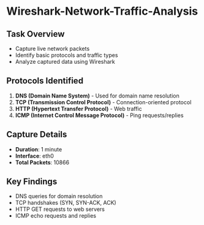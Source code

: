 # Wireshark-Network-Traffic-Analysis

## Task Overview
- Capture live network packets
- Identify basic protocols and traffic types
- Analyze captured data using Wireshark

## Protocols Identified
1. **DNS (Domain Name System)** - Used for domain name resolution
2. **TCP (Transmission Control Protocol)** - Connection-oriented protocol
3. **HTTP (Hypertext Transfer Protocol)** - Web traffic
4. **ICMP (Internet Control Message Protocol)** - Ping requests/replies

## Capture Details
- **Duration**: 1 minute
- **Interface**: eth0
- **Total Packets**: 10866

## Key Findings
- DNS queries for domain resolution
- TCP handshakes (SYN, SYN-ACK, ACK)
- HTTP GET requests to web servers
- ICMP echo requests and replies

